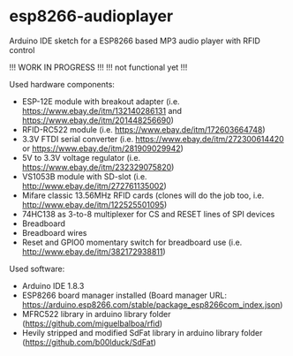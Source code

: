 # esp8266-audioplayer
Arduino IDE sketch for a ESP8266 based MP3 audio player with RFID control

!!! WORK IN PROGRESS !!!
!!! not functional yet !!!

Used hardware components:
* ESP-12E module with breakout adapter (i.e. https://www.ebay.de/itm/132140286131 and https://www.ebay.de/itm/201448256690)
* RFID-RC522 module (i.e. https://www.ebay.de/itm/172603664748)
* 3.3V FTDI serial converter (i.e. https://www.ebay.de/itm/272300614420 or https://www.ebay.de/itm/281909029942)
* 5V to 3.3V voltage regulator (i.e. https://www.ebay.de/itm/232329075820)
* VS1053B module with SD-slot (i.e. http://www.ebay.de/itm/272761135002)
* Mifare classic 13.56MHz RFID cards (clones will do the job too, i.e. http://www.ebay.de/itm/122525501095)
* 74HC138 as 3-to-8 multiplexer for CS and RESET lines of SPI devices
* Breadboard
* Breadboard wires
* Reset and GPIO0 momentary switch for breadboard use (i.e. http://www.ebay.de/itm/382172938811)

Used software:
* Arduino IDE 1.8.3
* ESP8266 board manager installed (Board manager URL: https://arduino.esp8266.com/stable/package_esp8266com_index.json)
* MFRC522 library in arduino library folder (https://github.com/miguelbalboa/rfid)
* Hevily stripped and modified SdFat library in arduino library folder (https://github.com/b00lduck/SdFat)


